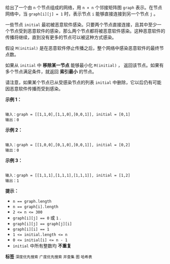 给出了一个由 `n` 个节点组成的网络，用 `n × n` 个邻接矩阵图<meta charset="UTF-8" /> `graph` 表示。在节点网络中，当 `graph[i][j] = 1` 时，表示节点 `i` 能够直接连接到另一个节点 `j` 。 

一些节点 `initial` 最初被恶意软件感染。只要两个节点直接连接，且其中至少一个节点受到恶意软件的感染，那么两个节点都将被恶意软件感染。这种恶意软件的传播将继续，直到没有更多的节点可以被这种方式感染。

假设 `M(initial)` 是在恶意软件停止传播之后，整个网络中感染恶意软件的最终节点数。

如果从 `initial` 中 **移除某一节点** 能够最小化 `M(initial)` ， 返回该节点。如果有多个节点满足条件，就返回 **索引最小** 的节点。

请注意，如果某个节点已从受感染节点的列表 `initial` 中删除，它以后仍有可能因恶意软件传播而受到感染。

 
 **示例 1：** 

```

输入：graph = [[1,1,0],[1,1,0],[0,0,1]], initial = [0,1]
输出：0

```
 **示例 2：** 

```

输入：graph = [[1,0,0],[0,1,0],[0,0,1]], initial = [0,2]
输出：0

```
 **示例 3：** 

```

输入：graph = [[1,1,1],[1,1,1],[1,1,1]], initial = [1,2]
输出：1

```
 

 **提示：** 
<meta charset="UTF-8" />
-  `n == graph.length` 
-  `n == graph[i].length` 
-  `2 <= n <= 300` 
-  `graph[i][j] == 0` 或 `1` .
-  `graph[i][j] == graph[j][i]` 
-  `graph[i][i] == 1` 
-  `1 <= initial.length <= n` 
-  `0 <= initial[i] <= n - 1` 
-  `initial` 中所有整数均 **不重复** 
 
**标签**
`深度优先搜索` `广度优先搜索` `并查集` `图` `哈希表` 

